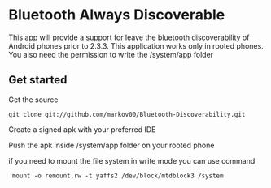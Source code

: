 Bluetooth Always Discoverable
=============================================================

This app will provide a support for leave the bluetooth discoverability of Android phones prior to 2.3.3.
This application works only in rooted phones.
You also need the permission to write the /system/app folder


Get started
-------------------------------------------------------------

Get the source

	git clone git://github.com/markov00/Bluetooth-Discoverability.git

Create a signed apk with your preferred IDE

Push the apk inside /system/app folder on your rooted phone

if you need to mount the file system in write mode you can use command

     mount -o remount,rw -t yaffs2 /dev/block/mtdblock3 /system


